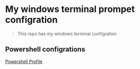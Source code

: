# My windows terminal prompet configration 

> This repo has my windows terminal configration 

## Powershell configrations

[Powershell Profile](https://link)